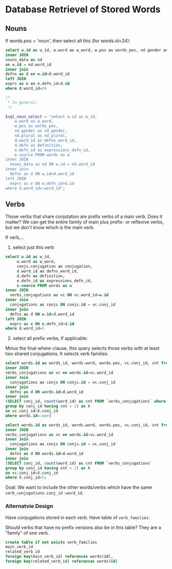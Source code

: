 # Database Retrievel of Stored Words

## Nouns

If words.pos = 'noun', then select all this (for words.id=24):

```sql
select w.id as w_id, w.word as w_word, w.pos as words_pos, nd.gender as nd_gender,nd.plural as nd_plural, d.word_id as defns_word_id, d.defn as definition, e.defn_id as expressions_defn_id, e.source FROM words as w
inner JOIN
nouns_data as nd
on w.id = nd.word_id
inner join
defns as d on w.id=d.word_id
left JOIN
exprs as e on e.defn_id=d.id
where d.word_id=24
```

```php
/*
 * In general:
 */

$sql_noun_select = "select w.id as w_id,    
    w.word as w_word,    
    w.pos as words_pos,    
    nd.gender as nd_gender,    
    nd.plural as nd_plural,    
    d.word_id as defns_word_id,    
    d.defn as definition,    
    e.defn_id as expressions_defn_id,    
    e.source FROM words as w
inner JOIN
  nouns_data as nd ON w.id = nd.word_id
inner join
  defns as d ON w.id=d.word_id
left JOIN
  exprs as e ON e.defn_id=d.id
where d.word_id=:word_id";
```

## Verbs 

Those verbs that share conjutation are prefix verbs of a main verb. Does it matter? We can get the entire family of main plus prefix- or reflexive verbs, but 
we don't know which is the main verb.

If verb,...

1.  select just this verb

```sql
select w.id as w_id,
     w.word as w_word,
     conjs.conjugation as conjugation,
     d.word_id as defns_word_id,
     d.defn as definition,
     e.defn_id as expressions_defn_id,
     e.source FROM words as w
inner JOIN
  verbs_conjugations as vc ON vc.word_id=w.id
inner Join
  conjugations as conjs ON conjs.id = vc.conj_id
inner join
  defns as d ON w.id=d.word_id
left JOIN
  exprs as e ON e.defn_id=d.id
where d.word_id=1
```

2.  select all prefix verbs, if applicable:

Minus the final where-clause, this query selects those verbs with at least two shared conjugations. It selects verb families:

```sql
select words.id as words_id, words.word, words.pos, vc.conj_id, cnt from words 
inner JOIN
verbs_conjugations as vc on words.id=vc.word_id
inner Join
  conjugations as conjs ON conjs.id = vc.conj_id
inner join
  defns as d ON words.id=d.word_id
inner join
(SELECT conj_id, count(word_id) as cnt FROM `verbs_conjugations` where 
group by conj_id having cnt > 1) as X
on vc.conj_id=X.conj_id
where words.id=:word
```

```sql
select words.id as words_id, words.word, words.pos, vc.conj_id, cnt from words 
inner JOIN
verbs_conjugations as vc on words.id=vc.word_id
inner Join
  conjugations as conjs ON conjs.id = vc.conj_id
inner join
  defns as d ON words.id=d.word_id
inner join
(SELECT conj_id, count(word_id) as cnt FROM `verbs_conjugations` 
group by conj_id having cnt > 1) as X
on vc.conj_id=X.conj_id
where X.conj_id=5;
```

Goal: We want to include the other words/verbs which have the same `verb_conjugations.conj_id` `:word_id`.


### Alternatvie Design

Have conjugations stored in each verb. 
Have table of `verb_families`: 


Should verbs that have no prefix versions also be in this table? They are a "family" of one verb.

```sql
create table if not exists verb_families
main_verb_id
related_verb_id
foreign key(main_verb_id) references words(id),
foreign key(related_verb_id) references words(id)
```


